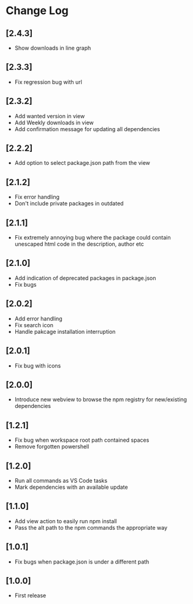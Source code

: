 # Change Log

## [2.4.3]

- Show downloads in line graph

## [2.3.3]

- Fix regression bug with url

## [2.3.2]

- Add wanted version in view
- Add Weekly downloads in view
- Add confirmation message for updating all dependencies

## [2.2.2]

- Add option to select package.json path from the view

## [2.1.2]

- Fix error handling
- Don't include private packages in outdated

## [2.1.1]

- Fix extremely annoying bug where the package could contain unescaped html code in the description, author etc

## [2.1.0]

- Add indication of deprecated packages in package.json
- Fix bugs

## [2.0.2]

- Add error handling
- Fix search icon
- Handle pakcage installation interruption

## [2.0.1]

- Fix bug with icons

## [2.0.0]

- Introduce new webview to browse the npm registry for new/existing dependencies

## [1.2.1]

- Fix bug when workspace root path contained spaces
- Remove forgotten powershell

## [1.2.0]

- Run all commands as VS Code tasks
- Mark dependencies with an available update

## [1.1.0]

- Add view action to easily run npm install
- Pass the alt path to the npm commands the appropriate way

## [1.0.1]

- Fix bugs when package.json is under a different path

## [1.0.0]

- First release